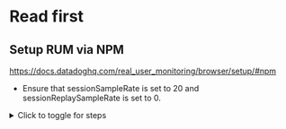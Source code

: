 # Read first

## Setup RUM via NPM

https://docs.datadoghq.com/real_user_monitoring/browser/setup/#npm

- Ensure that sessionSampleRate is set to 20 and sessionReplaySampleRate is set to 0.

<details>
<summary>Click to toggle for steps</summary>
```
import { datadogRum } from '@datadog/browser-rum'

datadogRum.init({
  applicationId: '<DATADOG_APPLICATION_ID>',
  clientToken: '<DATADOG_CLIENT_TOKEN>',
  // `site` refers to the Datadog site parameter of your organization
  // see https://docs.datadoghq.com/getting_started/site/
  site: '<DATADOG_SITE>',
  //  service: 'my-web-application',
  //  env: 'production',
  //  version: '1.0.0',
  sessionSampleRate: 20,
  sessionReplaySampleRate: 0,
  trackResources: true,
  trackLongTasks: true,
  trackUserInteractions: true,
  enablePrivacyForActionName: true,
});

```
</details>

##Advanced Configuration
- https://docs.datadoghq.com/real_user_monitoring/browser/advanced_configuration/?tab=npm